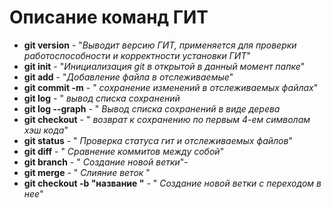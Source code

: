 # Описание команд ГИТ
* **git version** - "*Выводит версию ГИТ, применяется для проверки работоспособности и корректности установки ГИТ*"
* **git init** - "*Инициализация git в открытой в данный момент папке*"
* **git add** - "*Добавление файла в отслеживаемые*"
* **git commit -m** - " *сохранение изменений в отслеживаемых файлах*"
* **git log** - " *вывод списка сохранений*
* **git log --graph** - " *Вывод списка сохранений в виде дерева*
* **git checkout** - " *возврат к сохранению по первым 4-ем символам хэш кода*"
* **git status** - " *Проверка статуса гит и отслеживаемых файлов*"
* **git diff** - " *Сравнение коммитов между собой*"
* **git branch** - " *Создание новой ветки*"-
* **git merge** - " *Слияние веток* "
* **git checkout -b "название "** - " *Создание новой ветки с переходом в нее*"